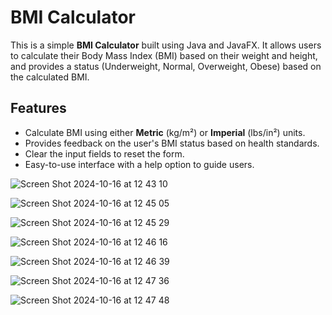 # BMI Calculator

This is a simple **BMI Calculator** built using Java and JavaFX. It allows users to calculate their Body Mass Index (BMI) based on their weight and height, and provides a status (Underweight, Normal, Overweight, Obese) based on the calculated BMI.

## Features
- Calculate BMI using either **Metric** (kg/m²) or **Imperial** (lbs/in²) units.
- Provides feedback on the user's BMI status based on health standards.
- Clear the input fields to reset the form.
- Easy-to-use interface with a help option to guide users.

![Screen Shot 2024-10-16 at 12 43 10](https://github.com/user-attachments/assets/37a148d6-bb72-4ab1-8e9e-f476c06df561)


![Screen Shot 2024-10-16 at 12 45 05](https://github.com/user-attachments/assets/050a8128-6e13-4093-86c8-46fa27767919)


![Screen Shot 2024-10-16 at 12 45 29](https://github.com/user-attachments/assets/71f78db5-46a4-4b2e-8a84-c73f812998f5)


![Screen Shot 2024-10-16 at 12 46 16](https://github.com/user-attachments/assets/41913c57-f16d-445e-a68d-ee181c6beb93)


![Screen Shot 2024-10-16 at 12 46 39](https://github.com/user-attachments/assets/c55e4dc7-98a8-4510-bb60-0c47180bddbc)


![Screen Shot 2024-10-16 at 12 47 36](https://github.com/user-attachments/assets/e95dc840-9909-428d-8459-0e185edf94fd)


![Screen Shot 2024-10-16 at 12 47 48](https://github.com/user-attachments/assets/edd89f06-19f1-4f7b-9de9-c11d2e450313)


